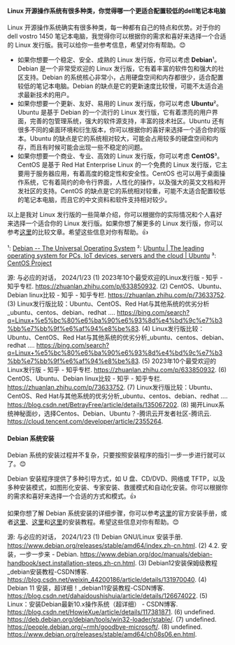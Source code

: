 #### Linux 开源操作系统有很多种类，你觉得哪一个更适合配置较低的dell笔记本电脑

Linux 开源操作系统确实有很多种类，每一种都有自己的特点和优势。对于你的 dell vostro 1450 笔记本电脑，我觉得你可以根据你的需求和喜好来选择一个合适的 Linux 发行版。我可以给你一些参考信息，希望对你有帮助。😊

- 如果你想要一个稳定、安全、成熟的 Linux 发行版，你可以考虑 **Debian**¹。Debian 是一个非常受欢迎的 Linux 发行版，它有着丰富的软件包和强大的社区支持。Debian 的系统核心非常小，占用硬盘空间和内存都很少，适合配置较低的笔记本电脑。Debian 的缺点是它的更新速度比较慢，可能不太适合追求最新技术的用户。
- 如果你想要一个更新、友好、易用的 Linux 发行版，你可以考虑 **Ubuntu**²。Ubuntu 是基于 Debian 的一个流行的 Linux 发行版，它有着漂亮的用户界面，完善的包管理系统，强大的软件源支持，丰富的技术社区。Ubuntu 还有很多不同的桌面环境和衍生版本，你可以根据你的喜好来选择一个适合你的版本。Ubuntu 的缺点是它的系统相对较大，可能会占用较多的硬盘空间和内存，而且有时候可能会出现一些不稳定的问题。
- 如果你想要一个商业、专业、高效的 Linux 发行版，你可以考虑 **CentOS**³。CentOS 是基于 Red Hat Enterprise Linux 的一个免费的 Linux 发行版，它主要用于服务器应用，有着高度的稳定性和安全性。CentOS 也可以用于桌面操作系统，它有着简约的命令行界面，人性化的操作，以及强大的英文文档和开发社区的支持。CentOS 的缺点是它的系统相对较重，可能不太适合配置较低的笔记本电脑，而且它的中文资料和软件支持相对较少。

以上是我对 Linux 发行版的一些简单介绍，你可以根据你的实际情况和个人喜好来选择一个适合你的 Linux 发行版。如果你想了解更多的 Linux 发行版，你可以参考[这里](^3^)的比较文章。希望这些信息对你有帮助。👍

¹: [Debian -- The Universal Operating System](^1^)
²: [Ubuntu | The leading operating system for PCs, IoT devices, servers and the cloud | Ubuntu](^2^)
³: [CentOS Project](^4^)

源: 与必应的对话， 2024/1/23
(1) 2023年10个最受欢迎的Linux发行版 - 知乎 - 知乎专栏. https://zhuanlan.zhihu.com/p/633850932.
(2) CentOS、Ubuntu、Debian linux比较 - 知乎 - 知乎专栏. https://zhuanlan.zhihu.com/p/73633752.
(3) Linux发行版比较：Ubuntu、CentOS、Red Hat与其他系统的优劣分析_ubuntu、centos、debian、redhat .... https://bing.com/search?q=Linux+%e5%bc%80%e6%ba%90%e6%93%8d%e4%bd%9c%e7%b3%bb%e7%bb%9f%e6%af%94%e8%be%83.
(4) Linux发行版比较：Ubuntu、CentOS、Red Hat与其他系统的优劣分析_ubuntu、centos、debian、redhat .... https://bing.com/search?q=Linux+%e5%bc%80%e6%ba%90%e6%93%8d%e4%bd%9c%e7%b3%bb%e7%bb%9f%e6%af%94%e8%be%83.
(5) 2023年10个最受欢迎的Linux发行版 - 知乎 - 知乎专栏. https://zhuanlan.zhihu.com/p/633850932.
(6) CentOS、Ubuntu、Debian linux比较 - 知乎 - 知乎专栏. https://zhuanlan.zhihu.com/p/73633752.
(7) Linux发行版比较：Ubuntu、CentOS、Red Hat与其他系统的优劣分析_ubuntu、centos、debian、redhat .... https://blog.csdn.net/BetrayFree/article/details/135067202.
(8) 揭开Linux系统神秘面纱，选择Centos、Debian、Ubuntu？-腾讯云开发者社区-腾讯云. https://cloud.tencent.com/developer/article/2355264.

#### Debian 系统安装

Debian 系统的安装过程并不复杂，只要按照安装程序的指引一步一步进行就可以了。😊

Debian 安装程序提供了多种引导方式，如 U 盘、CD/DVD、网络或 TFTP，以及多种安装模式，如图形化安装、专家安装、救援模式和自动化安装。你可以根据你的需求和喜好来选择一个合适的方式和模式。👍

如果你想了解 Debian 系统安装的详细步骤，你可以参考[这里](^1^)的官方安装手册，或者[这里](^2^)、[这里](^3^)和[这里](^4^)的安装教程。希望这些信息对你有帮助。😊

源: 与必应的对话， 2024/1/23
(1) Debian GNU/Linux 安装手册. https://www.debian.org/releases/stable/amd64/index.zh-cn.html.
(2) 4.2. 安装，一步一步来 - Debian. https://www.debian.org/doc/manuals/debian-handbook/sect.installation-steps.zh-cn.html.
(3) Debian12安装保姆级教程_debian安装教程-CSDN博客. https://blog.csdn.net/weixin_44200186/article/details/131970040.
(4) Debian 11 安装，超详细！_debian11安装教程-CSDN博客. https://blog.csdn.net/dahaidoushishuia/article/details/126674022.
(5) Linux：安装Debian最新10.x操作系统（超详细） - CSDN博客. https://blog.csdn.net/HowieXue/article/details/117381871.
(6) undefined. https://deb.debian.org/debian/tools/win32-loader/stable/.
(7) undefined. https://people.debian.org/~rmh/goodbye-microsoft/.
(8) undefined. https://www.debian.org/releases/stable/amd64/ch08s06.en.html.